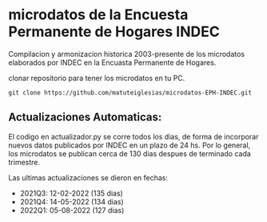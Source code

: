 # microdatos de la Encuesta Permanente de Hogares INDEC

Compilacion y armonizacion historica 2003-presente de los microdatos elaborados por INDEC en la Encuasta Permanente de Hogares.

clonar repositorio para tener los microdatos en tu PC.

`git clone https://github.com/matuteiglesias/microdatos-EPH-INDEC.git`


## Actualizaciones Automaticas:

El codigo en actualizador.py se corre todos los dias, de forma de incorporar nuevos datos publicados por INDEC en un plazo de 24 hs. Por lo general, los microdatos se publican cerca de 130 dias despues de terminado cada trimestre.

Las ultimas actualizaciones se dieron en fechas:

   - 2021Q3: 12-02-2022 (135 dias)
   - 2021Q4: 14-05-2022 (134 dias)
   - 2022Q1: 05-08-2022 (127 dias)
